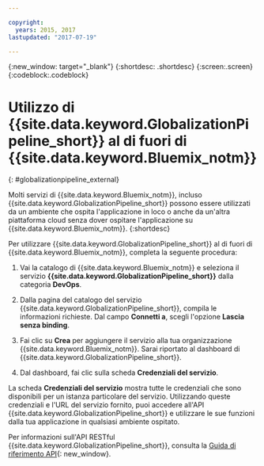 ```yaml
---

copyright:
  years: 2015, 2017
lastupdated: "2017-07-19"

---
```


{:new_window: target="_blank"}
{:shortdesc: .shortdesc}
{:screen:.screen}
{:codeblock:.codeblock}

# Utilizzo di {{site.data.keyword.GlobalizationPipeline_short}} al di fuori di {{site.data.keyword.Bluemix_notm}}
{: #globalizationpipeline_external}

Molti servizi di {{site.data.keyword.Bluemix_notm}}, incluso {{site.data.keyword.GlobalizationPipeline_short}} possono essere utilizzati da un ambiente che ospita l'applicazione in loco o anche da un'altra piattaforma cloud senza dover ospitare l'applicazione su {{site.data.keyword.Bluemix_notm}}.
{:shortdesc}

Per utilizzare {{site.data.keyword.GlobalizationPipeline_short}} al di fuori di {{site.data.keyword.Bluemix_notm}}, completa la seguente procedura:

1. Vai la catalogo di {{site.data.keyword.Bluemix_notm}} e seleziona il servizio **{{site.data.keyword.GlobalizationPipeline_short}}** dalla categoria **DevOps**.

2. Dalla pagina del catalogo del servizio {{site.data.keyword.GlobalizationPipeline_short}}, compila le informazioni richieste.  Dal campo **Connetti a**, scegli l'opzione **Lascia senza binding**.

3. Fai clic su **Crea** per aggiungere il servizio alla tua organizzazione {{site.data.keyword.Bluemix_notm}}.  Sarai riportato al dashboard di {{site.data.keyword.GlobalizationPipeline_short}}.

4. Dal dashboard, fai clic sulla scheda **Credenziali del servizio**.  

La scheda **Credenziali del servizio** mostra tutte le credenziali che sono disponibili per un istanza particolare del servizio.  Utilizzando queste credenziali e l'URL del servizio fornito, puoi accedere all'API {{site.data.keyword.GlobalizationPipeline_short}} e utilizzare le sue funzioni dalla tua applicazione in qualsiasi ambiente ospitato.

Per informazioni sull'API RESTful {{site.data.keyword.GlobalizationPipeline_short}}, consulta la [Guida di riferimento API](https://gp-rest.ng.bluemix.net/translate/swagger/index.html){: new_window}.
